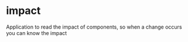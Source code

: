 # impact
Application to read the impact of components, so when a change occurs you can know the impact
